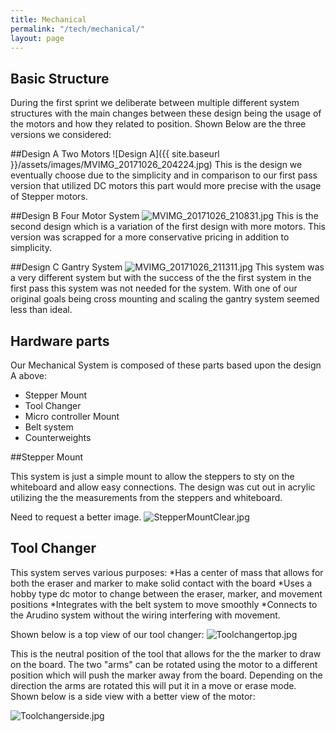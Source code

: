 ```yaml
---
title: Mechanical
permalink: "/tech/mechanical/"
layout: page
---
```


## Basic Structure
During the first sprint we deliberate between multiple different system structures with the main changes between these design being the usage of the motors and how they related to position. Shown Below are the three versions we considered:

##Design A Two Motors
![Design A]({{ site.baseurl }}/assets/images/MVIMG_20171026_204224.jpg)
This is the design we eventually choose due to the simplicity and in comparison to our first pass version that utilized DC motors this part would more precise with the usage of Stepper motors.

##Design B Four Motor System
![MVIMG_20171026_210831.jpg](/uploads/MVIMG_20171026_210831.jpg)
This is the second design which is a variation of the first design with more motors. This version was scrapped for a more conservative pricing in addition to simplicity.

##Design C Gantry System
![MVIMG_20171026_211311.jpg](/uploads/MVIMG_20171026_211311.jpg)
This system was a very different system but with the success of the the first system in the first pass this system was not needed for the system. With one of our original goals being cross mounting and scaling the gantry system seemed less than ideal.

## Hardware parts
Our Mechanical System is composed of these parts based upon the design A above:
* Stepper Mount
* Tool Changer
* Micro controller Mount
* Belt system
* Counterweights

##Stepper Mount

This system is just a simple mount to allow the steppers to sty on the whiteboard and allow easy connections. The design was cut out in acrylic utilizing the the measurements from the steppers and whiteboard.

Need to request a better image.
![StepperMountClear.jpg](/uploads/StepperMountClear.jpg)


## Tool Changer
This system serves various purposes:
*Has a center of mass that allows for both the eraser and marker to make solid contact with the board
*Uses a hobby type dc motor to change between the eraser, marker, and movement positions
*Integrates with the belt system to move smoothly
*Connects to the Arudino system without the wiring interfering with movement.

Shown below is a top view of our tool changer:
![Toolchangertop.jpg](/uploads/Toolchangertop.jpg)

This is the neutral position of the tool that allows for the the marker to draw on the board.  The two "arms" can be rotated using the motor to a different position which will push the marker away from the board. Depending on the direction the arms are rotated this will put it in a move or erase mode. Shown below is a side view with a better view of the motor:

![Toolchangerside.jpg](/uploads/Toolchangerside.jpg)

##




